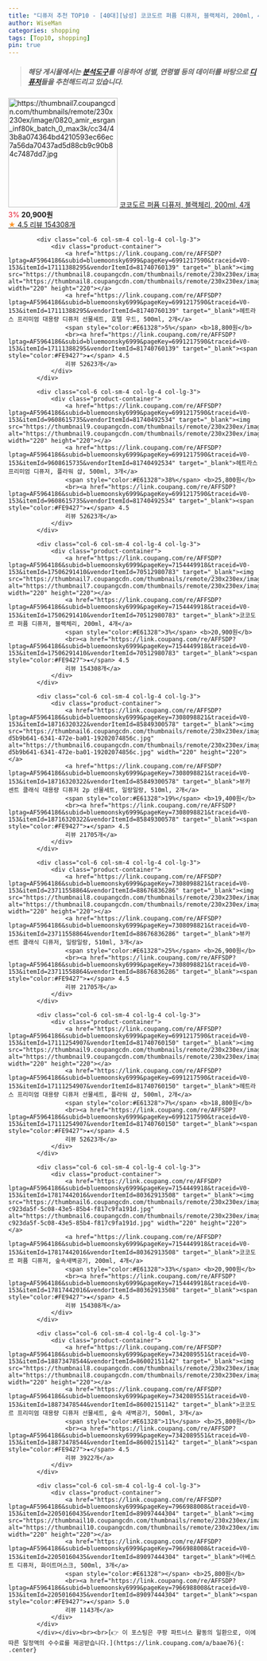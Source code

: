```yaml
---
title: "디퓨저 추천 TOP10 - [40대][남성] 코코도르 퍼퓸 디퓨저, 블랙체리, 200ml, 4개"
author: WiseMan
categories: shopping
tags: [Top10, shopping]
pin: true
---
```


> ##### 해당 게시물에서는 [**분석도구**](https://itemscout.io/)를 이용하여 **성별**, **연령별** 등의 데이터를 바탕으로 [**디퓨저**](https://link.coupang.com/a/baae76)들을 추천해드리고 있습니다.
<div class="container"><div class="row">
            <div class="col-6 col-sm-4 col-lg-4 col-lg-3">
                <div class="product-container">
                    <a href="https://link.coupang.com/re/AFFSDP?lptag=AF5964186&subid=bluemoonsky6999&pageKey=7154449918&traceid=V0-153&itemId=17506291410&vendorItemId=70512980783" target="_blank"><img src="https://thumbnail7.coupangcdn.com/thumbnails/remote/230x230ex/image/0820_amir_esrgan_inf80k_batch_0_max3k/cc34/43b8a074364bd4210593ec66ec7a56da70437ad5d88cb9c90b84c7487dd7.jpg" alt="https://thumbnail7.coupangcdn.com/thumbnails/remote/230x230ex/image/0820_amir_esrgan_inf80k_batch_0_max3k/cc34/43b8a074364bd4210593ec66ec7a56da70437ad5d88cb9c90b84c7487dd7.jpg" width="220" height="220"></a>
                    <a href="https://link.coupang.com/re/AFFSDP?lptag=AF5964186&subid=bluemoonsky6999&pageKey=7154449918&traceid=V0-153&itemId=17506291410&vendorItemId=70512980783" target="_blank">코코도르 퍼퓸 디퓨저, 블랙체리, 200ml, 4개</a>
                    <span style="color:#E61328">3%</span> <b>20,900원</b>
                    <br><a href="https://link.coupang.com/re/AFFSDP?lptag=AF5964186&subid=bluemoonsky6999&pageKey=7154449918&traceid=V0-153&itemId=17506291410&vendorItemId=70512980783" target="_blank"><span style="color:#FE9427">★</span> 4.5
                    리뷰 154308개</a>
                </div>
            </div>
            
            <div class="col-6 col-sm-4 col-lg-4 col-lg-3">
                <div class="product-container">
                    <a href="https://link.coupang.com/re/AFFSDP?lptag=AF5964186&subid=bluemoonsky6999&pageKey=6991217590&traceid=V0-153&itemId=17111388295&vendorItemId=81740760139" target="_blank"><img src="https://thumbnail8.coupangcdn.com/thumbnails/remote/230x230ex/image/0820_amir_esrgan_inf80k_batch_0_max3k/7e1a/42fd7b8736d678b0ccfaefd06329cf70d435ebb6e5ea50a8f4e53d46f1ca.jpg" alt="https://thumbnail8.coupangcdn.com/thumbnails/remote/230x230ex/image/0820_amir_esrgan_inf80k_batch_0_max3k/7e1a/42fd7b8736d678b0ccfaefd06329cf70d435ebb6e5ea50a8f4e53d46f1ca.jpg" width="220" height="220"></a>
                    <a href="https://link.coupang.com/re/AFFSDP?lptag=AF5964186&subid=bluemoonsky6999&pageKey=6991217590&traceid=V0-153&itemId=17111388295&vendorItemId=81740760139" target="_blank">헤트라스 프리미엄 대용량 디퓨저 선물세트, 호텔 우드, 500ml, 2개</a>
                    <span style="color:#E61328">5%</span> <b>18,800원</b>
                    <br><a href="https://link.coupang.com/re/AFFSDP?lptag=AF5964186&subid=bluemoonsky6999&pageKey=6991217590&traceid=V0-153&itemId=17111388295&vendorItemId=81740760139" target="_blank"><span style="color:#FE9427">★</span> 4.5
                    리뷰 52623개</a>
                </div>
            </div>
            
            <div class="col-6 col-sm-4 col-lg-4 col-lg-3">
                <div class="product-container">
                    <a href="https://link.coupang.com/re/AFFSDP?lptag=AF5964186&subid=bluemoonsky6999&pageKey=6991217590&traceid=V0-153&itemId=9608615735&vendorItemId=81740492534" target="_blank"><img src="https://thumbnail9.coupangcdn.com/thumbnails/remote/230x230ex/image/0820_amir_esrgan_inf80k_batch_0_max3k/d4b1/ecfb5f08e4a9c19ccdd3785cee08f80cb9534cae213248cc48c901e8d052.jpg" alt="https://thumbnail9.coupangcdn.com/thumbnails/remote/230x230ex/image/0820_amir_esrgan_inf80k_batch_0_max3k/d4b1/ecfb5f08e4a9c19ccdd3785cee08f80cb9534cae213248cc48c901e8d052.jpg" width="220" height="220"></a>
                    <a href="https://link.coupang.com/re/AFFSDP?lptag=AF5964186&subid=bluemoonsky6999&pageKey=6991217590&traceid=V0-153&itemId=9608615735&vendorItemId=81740492534" target="_blank">헤트라스 프리미엄 디퓨저, 플라워 샵, 500ml, 3개</a>
                    <span style="color:#E61328">38%</span> <b>25,800원</b>
                    <br><a href="https://link.coupang.com/re/AFFSDP?lptag=AF5964186&subid=bluemoonsky6999&pageKey=6991217590&traceid=V0-153&itemId=9608615735&vendorItemId=81740492534" target="_blank"><span style="color:#FE9427">★</span> 4.5
                    리뷰 52623개</a>
                </div>
            </div>
            
            <div class="col-6 col-sm-4 col-lg-4 col-lg-3">
                <div class="product-container">
                    <a href="https://link.coupang.com/re/AFFSDP?lptag=AF5964186&subid=bluemoonsky6999&pageKey=7154449918&traceid=V0-153&itemId=17506291410&vendorItemId=70512980783" target="_blank"><img src="https://thumbnail7.coupangcdn.com/thumbnails/remote/230x230ex/image/0820_amir_esrgan_inf80k_batch_0_max3k/cc34/43b8a074364bd4210593ec66ec7a56da70437ad5d88cb9c90b84c7487dd7.jpg" alt="https://thumbnail7.coupangcdn.com/thumbnails/remote/230x230ex/image/0820_amir_esrgan_inf80k_batch_0_max3k/cc34/43b8a074364bd4210593ec66ec7a56da70437ad5d88cb9c90b84c7487dd7.jpg" width="220" height="220"></a>
                    <a href="https://link.coupang.com/re/AFFSDP?lptag=AF5964186&subid=bluemoonsky6999&pageKey=7154449918&traceid=V0-153&itemId=17506291410&vendorItemId=70512980783" target="_blank">코코도르 퍼퓸 디퓨저, 블랙체리, 200ml, 4개</a>
                    <span style="color:#E61328">3%</span> <b>20,900원</b>
                    <br><a href="https://link.coupang.com/re/AFFSDP?lptag=AF5964186&subid=bluemoonsky6999&pageKey=7154449918&traceid=V0-153&itemId=17506291410&vendorItemId=70512980783" target="_blank"><span style="color:#FE9427">★</span> 4.5
                    리뷰 154308개</a>
                </div>
            </div>
            
            <div class="col-6 col-sm-4 col-lg-4 col-lg-3">
                <div class="product-container">
                    <a href="https://link.coupang.com/re/AFFSDP?lptag=AF5964186&subid=bluemoonsky6999&pageKey=7308098821&traceid=V0-153&itemId=18716320322&vendorItemId=85849300578" target="_blank"><img src="https://thumbnail6.coupangcdn.com/thumbnails/remote/230x230ex/image/retail/images/1588978352093445-d5b9b641-6341-472e-ba01-19202074856c.jpg" alt="https://thumbnail6.coupangcdn.com/thumbnails/remote/230x230ex/image/retail/images/1588978352093445-d5b9b641-6341-472e-ba01-19202074856c.jpg" width="220" height="220"></a>
                    <a href="https://link.coupang.com/re/AFFSDP?lptag=AF5964186&subid=bluemoonsky6999&pageKey=7308098821&traceid=V0-153&itemId=18716320322&vendorItemId=85849300578" target="_blank">뷰카 센트 클래식 대용량 디퓨저 2p 선물세트, 일랑일랑, 510ml, 2개</a>
                    <span style="color:#E61328">19%</span> <b>19,400원</b>
                    <br><a href="https://link.coupang.com/re/AFFSDP?lptag=AF5964186&subid=bluemoonsky6999&pageKey=7308098821&traceid=V0-153&itemId=18716320322&vendorItemId=85849300578" target="_blank"><span style="color:#FE9427">★</span> 4.5
                    리뷰 21705개</a>
                </div>
            </div>
            
            <div class="col-6 col-sm-4 col-lg-4 col-lg-3">
                <div class="product-container">
                    <a href="https://link.coupang.com/re/AFFSDP?lptag=AF5964186&subid=bluemoonsky6999&pageKey=7308098821&traceid=V0-153&itemId=23711558864&vendorItemId=88676836286" target="_blank"><img src="https://thumbnail8.coupangcdn.com/thumbnails/remote/230x230ex/image/0820_amir_esrgan_inf80k_batch_7_max3k/cb72/35f1ce32b8d763fab0d2fe7d118b7aa9c9987e81ec874d2172dbae62e455.jpg" alt="https://thumbnail8.coupangcdn.com/thumbnails/remote/230x230ex/image/0820_amir_esrgan_inf80k_batch_7_max3k/cb72/35f1ce32b8d763fab0d2fe7d118b7aa9c9987e81ec874d2172dbae62e455.jpg" width="220" height="220"></a>
                    <a href="https://link.coupang.com/re/AFFSDP?lptag=AF5964186&subid=bluemoonsky6999&pageKey=7308098821&traceid=V0-153&itemId=23711558864&vendorItemId=88676836286" target="_blank">뷰카 센트 클래식 디퓨저, 일랑일랑, 510ml, 3개</a>
                    <span style="color:#E61328">25%</span> <b>26,900원</b>
                    <br><a href="https://link.coupang.com/re/AFFSDP?lptag=AF5964186&subid=bluemoonsky6999&pageKey=7308098821&traceid=V0-153&itemId=23711558864&vendorItemId=88676836286" target="_blank"><span style="color:#FE9427">★</span> 4.5
                    리뷰 21705개</a>
                </div>
            </div>
            
            <div class="col-6 col-sm-4 col-lg-4 col-lg-3">
                <div class="product-container">
                    <a href="https://link.coupang.com/re/AFFSDP?lptag=AF5964186&subid=bluemoonsky6999&pageKey=6991217590&traceid=V0-153&itemId=17111254907&vendorItemId=81740760150" target="_blank"><img src="https://thumbnail9.coupangcdn.com/thumbnails/remote/230x230ex/image/0820_amir_esrgan_inf80k_batch_0_max3k/07ee/b4e3623a6ccb4613f5b9e0bb54541f1d83de8b5140105cfd0365e3e391bd.jpg" alt="https://thumbnail9.coupangcdn.com/thumbnails/remote/230x230ex/image/0820_amir_esrgan_inf80k_batch_0_max3k/07ee/b4e3623a6ccb4613f5b9e0bb54541f1d83de8b5140105cfd0365e3e391bd.jpg" width="220" height="220"></a>
                    <a href="https://link.coupang.com/re/AFFSDP?lptag=AF5964186&subid=bluemoonsky6999&pageKey=6991217590&traceid=V0-153&itemId=17111254907&vendorItemId=81740760150" target="_blank">헤트라스 프리미엄 대용량 디퓨저 선물세트, 플라워 샵, 500ml, 2개</a>
                    <span style="color:#E61328">7%</span> <b>18,800원</b>
                    <br><a href="https://link.coupang.com/re/AFFSDP?lptag=AF5964186&subid=bluemoonsky6999&pageKey=6991217590&traceid=V0-153&itemId=17111254907&vendorItemId=81740760150" target="_blank"><span style="color:#FE9427">★</span> 4.5
                    리뷰 52623개</a>
                </div>
            </div>
            
            <div class="col-6 col-sm-4 col-lg-4 col-lg-3">
                <div class="product-container">
                    <a href="https://link.coupang.com/re/AFFSDP?lptag=AF5964186&subid=bluemoonsky6999&pageKey=7154449918&traceid=V0-153&itemId=17817442016&vendorItemId=80362913508" target="_blank"><img src="https://thumbnail6.coupangcdn.com/thumbnails/remote/230x230ex/image/retail/images/1920847084746790-c923da5f-5c08-43e5-85b4-f817c9fa191d.jpg" alt="https://thumbnail6.coupangcdn.com/thumbnails/remote/230x230ex/image/retail/images/1920847084746790-c923da5f-5c08-43e5-85b4-f817c9fa191d.jpg" width="220" height="220"></a>
                    <a href="https://link.coupang.com/re/AFFSDP?lptag=AF5964186&subid=bluemoonsky6999&pageKey=7154449918&traceid=V0-153&itemId=17817442016&vendorItemId=80362913508" target="_blank">코코도르 퍼퓸 디퓨저, 숲속새벽공기, 200ml, 4개</a>
                    <span style="color:#E61328">33%</span> <b>20,900원</b>
                    <br><a href="https://link.coupang.com/re/AFFSDP?lptag=AF5964186&subid=bluemoonsky6999&pageKey=7154449918&traceid=V0-153&itemId=17817442016&vendorItemId=80362913508" target="_blank"><span style="color:#FE9427">★</span> 4.5
                    리뷰 154308개</a>
                </div>
            </div>
            
            <div class="col-6 col-sm-4 col-lg-4 col-lg-3">
                <div class="product-container">
                    <a href="https://link.coupang.com/re/AFFSDP?lptag=AF5964186&subid=bluemoonsky6999&pageKey=7342089551&traceid=V0-153&itemId=18873478544&vendorItemId=86002151142" target="_blank"><img src="https://thumbnail8.coupangcdn.com/thumbnails/remote/230x230ex/image/0820_amir_esrgan_inf80k_batch_0_max3k/6963/62b52e4a47ab203b448b3574529a54f772ede09497d31588b4bc55c1e326.jpg" alt="https://thumbnail8.coupangcdn.com/thumbnails/remote/230x230ex/image/0820_amir_esrgan_inf80k_batch_0_max3k/6963/62b52e4a47ab203b448b3574529a54f772ede09497d31588b4bc55c1e326.jpg" width="220" height="220"></a>
                    <a href="https://link.coupang.com/re/AFFSDP?lptag=AF5964186&subid=bluemoonsky6999&pageKey=7342089551&traceid=V0-153&itemId=18873478544&vendorItemId=86002151142" target="_blank">코코도르 프리미엄 대용량 디퓨저 선물세트, 숲속 새벽공기, 500ml, 3개</a>
                    <span style="color:#E61328">11%</span> <b>25,800원</b>
                    <br><a href="https://link.coupang.com/re/AFFSDP?lptag=AF5964186&subid=bluemoonsky6999&pageKey=7342089551&traceid=V0-153&itemId=18873478544&vendorItemId=86002151142" target="_blank"><span style="color:#FE9427">★</span> 4.5
                    리뷰 3922개</a>
                </div>
            </div>
            
            <div class="col-6 col-sm-4 col-lg-4 col-lg-3">
                <div class="product-container">
                    <a href="https://link.coupang.com/re/AFFSDP?lptag=AF5964186&subid=bluemoonsky6999&pageKey=7966988008&traceid=V0-153&itemId=22050160435&vendorItemId=89097444304" target="_blank"><img src="https://thumbnail10.coupangcdn.com/thumbnails/remote/230x230ex/image/0820_amir_esrgan_inf80k_batch_0_max3k/acdb/37dfdaa1338f2977bb82b4c7873c1741e9eb5fd4d4b5f41cdc0a4acf6a93.jpg" alt="https://thumbnail10.coupangcdn.com/thumbnails/remote/230x230ex/image/0820_amir_esrgan_inf80k_batch_0_max3k/acdb/37dfdaa1338f2977bb82b4c7873c1741e9eb5fd4d4b5f41cdc0a4acf6a93.jpg" width="220" height="220"></a>
                    <a href="https://link.coupang.com/re/AFFSDP?lptag=AF5964186&subid=bluemoonsky6999&pageKey=7966988008&traceid=V0-153&itemId=22050160435&vendorItemId=89097444304" target="_blank">아베스트 디퓨저, 화이트머스크, 500ml, 3개</a>
                    <span style="color:#E61328"></span> <b>25,800원</b>
                    <br><a href="https://link.coupang.com/re/AFFSDP?lptag=AF5964186&subid=bluemoonsky6999&pageKey=7966988008&traceid=V0-153&itemId=22050160435&vendorItemId=89097444304" target="_blank"><span style="color:#FE9427">★</span> 5.0
                    리뷰 1143개</a>
                </div>
            </div>
            </div></div><br><br>[👉 이 포스팅은 쿠팡 파트너스 활동의 일환으로, 이에 따른 일정액의 수수료를 제공받습니다.](https://link.coupang.com/a/baae76){: .center}
